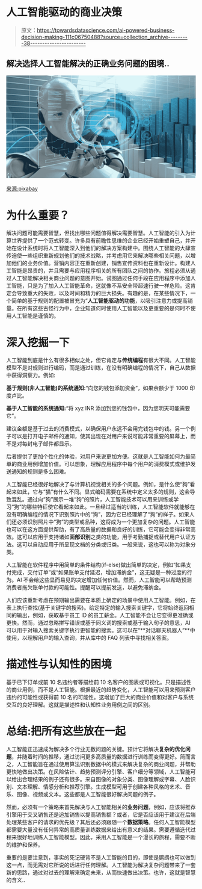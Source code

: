 # 人工智能驱动的商业决策

> 原文：<https://towardsdatascience.com/ai-powered-business-decision-making-111c06750488?source=collection_archive---------38----------------------->

## 解决选择人工智能解决的正确业务问题的困境..

![](img/e22dcbbd908d15c7941b8fa4f8d9875d.png)

[来源:pixabay](https://pixabay.com/photos/artificial-intelligence-technology-3262753/)

# 为什么重要？

解决问题可能需要智慧，但找出哪些问题值得解决需要智慧。人工智能的引入为计算世界提供了一个范式转变。许多具有前瞻性思维的企业已经开始重塑自己，并开始在设计系统时将人工智能深入到他们的解决方案构建中。围绕人工智能的大肆宣传迫使一些组织重新规划他们的技术战略，并考虑用它来解决哪些相关问题，以增加他们的业务价值。营销内容正在重新创建，销售宣传资料也在重新设计。构建人工智能是昂贵的，并且需要与应用程序相关的所有团队之间的协作。旅程必须从通过人工智能解决相关商业问题的意图开始。试图通过任何手段在应用程序中添加人工智能，只是为了加入人工智能革命，这就像不系安全带超速行驶一样危险。这肯定会导致重大的失败，以及时间和精力的巨大损失。有趣的是，在某些情况下，一个简单的基于规则的配置被冒充为“**人工智能驱动的功能**，以吸引注意力或提高销量。在所有这些古怪行为中，企业知道何时使用人工智能以及更重要的是何时不使用人工智能是谨慎的。

# 深入挖掘一下

人工智能到底是什么有很多相似之处，但它肯定与**传统编程**有很大不同。人工智能模型不是对规则进行编码，而是通过训练，在没有明确编程的情况下，自己从数据中获得洞察力。例如:

**基于规则(非人工智能)的系统通知:**“向您的钱包添加资金”，如果余额少于 1000 印度卢比。

**基于人工智能的系统通知:**“将 xyz INR 添加到您的钱包中，因为您明天可能需要它”。

建议金额是基于过去的消费模式，以确保用户永远不会用完钱包中的钱。另一个例子可以是打开电子邮件的通知，使其出现在对用户来说可能非常重要的屏幕上，而不是对每封电子邮件都显示。

后者提供了更加个性化的体验，对用户来说更加方便。这就是人工智能如何为最简单的商业用例增加价值。可以想象，理解应用程序中每个用户的消费模式或维护发送通知的规则是多么困难。

人工智能已经很好地解决了与计算机视觉相关的多个问题。例如，是什么使“狗”看起来如此，它与“猫”有什么不同。显式编码需要在系统中定义太多的规则，这会导致混乱。通过向“狗”展示一堆“狗”的照片，人工智能技术可以用来训练或学习“狗”的哪些特征使它看起来如此。一旦经过适当的训练，人工智能软件就能够在没有明确编程的情况下识别照片中的“狗”，因为它已经理解了“狗”的样子。如果人们还必须识别照片中“狗”的类型或品种，这将成为一个更加复杂的问题。人工智能也可以在这方面提供帮助，有了高质量的数据和良好的训练，它可能会变得非常高效。这可以应用于支持诸如**面部识别**之类的功能，用于考勤捕捉或替代用户认证方法。这可以自动应用于所呈现文档的分类或归类。一般来说，这也可以称为对象分类。

人工智能在软件程序中用简单的条件结构(if-else)做出简单的决定，例如“如果支付完成，交付订单”或“如果账单支付延迟，增加滞纳金”，这无疑是一种过度的行为。AI 不会给这些显而易见的决定增加任何价值。然而，人工智能可以帮助预测消费者拖欠账单付款的可能性。提醒可以提前发送，以避免滞纳金。

人们应该重新考虑在预期输出需要在本质上确定的场景中使用人工智能。例如，在表上执行查找(基于关键字的搜索)。给定特定的输入搜索关键字，它将始终返回相同的输出，例如，获取基于员工 ID 的员工薪金。人工智能不会让它变得更准确或更快。然而，通过忽略拼写错误或基于同义词的搜索或基于输入句子的意思，AI 可以用于对输入搜索关键字执行更智能的搜索。这可以在“**对话聊天机器人”**中使用，以理解用户的输入查询，并从库中的 FAQ 列表中寻找相关答案。

# 描述性与认知性的困境

基于已下订单或前 10 名违约者等描绘前 10 名客户的图表或可视化。只是描述性的商业用例，而不是人工智能。根据最近的趋势变化，人工智能可以用来预测客户违约的可能性或获得前 10 名的可能性。这增加了巨大的商业价值和对客户与系统交互的良好理解。这就是描述性和认知性业务用例之间的区别。

# 总结:把所有这些放在一起

人工智能正迅速成为解决多个行业无数问题的关键。预计它将解决**复杂的优化问题**，并随着时间的推移，通过访问更多高质量的数据进行训练而变得更好。简而言之，人工智能旨在通过使用算法识别数据中的模式来解决复杂的商业问题，并帮助更快地做出决策。在风险估计、趋势预测评分引擎、客户细分等领域，人工智能可以给出合理结果的例子还有很多。来自图像的对象分类、图像理解或字幕、人脸识别、文本理解、情感分析和推荐引擎。生成模型可用于创建各种风格的艺术、音乐、图像、视频或文本。这些都是人工智能很好解决问题的例子。

然而，必须有一个策略来首先解决与人工智能相关的**业务问题**，例如，应该将推荐引擎用于交叉销售还是追加销售以提高销售额？或者，它是否应该用于建议在后端处理某些客户的请求的优先级？其后还必须跟随一个**数据策略**。任何人工智能模型都需要大量没有任何异常的高质量训练数据来给出有意义的结果。需要遵循迭代过程来很好地训练人工智能模型。因此，采用人工智能是一个漫长的旅程，需要不断的维护和保养。

重要的是要注意到，事实的死记硬背不是人工智能的目的，即使是鹦鹉也可以做到这一点，而无需对它所说的话进行任何理解。人工智能为解决复杂问题带来了一套新的思路，通过对过去的理解来确定未来，从而快速做出决策。也许，这就是智慧的含义..